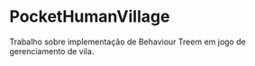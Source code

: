 # PocketHumanVillage
Trabalho sobre implementação de Behaviour Treem em jogo de gerenciamento de vila.
